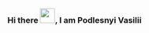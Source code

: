 ### Hi there <img src="https://github.com/VasiliyPodlesniy/PhotoForRepositories/blob/master/hi.gif" width="30px">, I am Podlesnyi Vasilii 

<!--
**vpodlesnyi/vpodlesnyi** is a ✨ _special_ ✨ repository because its `README.md` (this file) appears on your GitHub profile.

Here are some ideas to get you started:

- 🔭 I’m currently working on ...
- 🌱 I’m currently learning ...
- 👯 I’m looking to collaborate on ...
- 🤔 I’m looking for help with ...
- 💬 Ask me about ...
- 📫 How to reach me: ...
- 😄 Pronouns: ...
- ⚡ Fun fact: ...
-->

